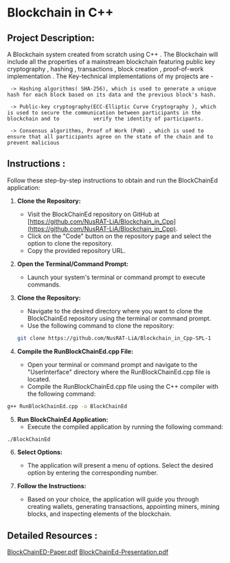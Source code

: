 # Blockchain in C++                        


## Project Description:

A Blockchain system created from scratch using C++ . The Blockchain will include all the properties of a mainstream blockchain featuring public key cryptography , hashing , transactions , block creation , proof-of-work implementation . The Key-technical implementations of my projects are -

     -> Hashing algorithms( SHA-256), which is used to generate a unique hash for each block based on its data and the previous block's hash.

     -> Public-key cryptography(ECC-Elliptic Curve Cryptography ), which is used to secure the communication between participants in the blockchain and to           verify the identity of participants.

     -> Consensus algorithms, Proof of Work (PoW) , which is used to ensure that all participants agree on the state of the chain and to prevent malicious         


## Instructions :

Follow these step-by-step instructions to obtain and run the BlockChainEd application:

1. **Clone the Repository:**
   - Visit the BlockChainEd repository on GitHub at [https://github.com/NusRAT-LiA/Blockchain_in_Cpp](https://github.com/NusRAT-LiA/Blockchain_in_Cpp).
   - Click on the "Code" button on the repository page and select the option to clone the repository.
   - Copy the provided repository URL.

2. **Open the Terminal/Command Prompt:**
   - Launch your system's terminal or command prompt to execute commands.

3. **Clone the Repository:**
   - Navigate to the desired directory where you want to clone the BlockChainEd repository using the terminal or command prompt.
   - Use the following command to clone the repository:

   ```bash
   git clone https://github.com/NusRAT-LiA/Blockchain_in_Cpp-SPL-1
   ```
4. **Compile the RunBlockChainEd.cpp File:**
   - Open your terminal or command prompt and navigate to the "UserInterface" directory where the RunBlockChainEd.cpp file is located.
   - Compile the RunBlockChainEd.cpp file using the C++ compiler with the following command:
    
  ```bash
  g++ RunBlockChainEd.cpp -o BlockChainEd
   ```
5. **Run BlockChainEd Application:**
   - Execute the compiled application by running the following command:
    
  ```bash
 ./BlockChainEd
   ```
6. **Select Options:**
   - The application will present a menu of options. Select the desired option by entering the corresponding number.

7. **Follow the Instructions:**
   - Based on your choice, the application will guide you through creating wallets, generating transactions, appointing miners, mining blocks, and inspecting elements of the blockchain.


## Detailed Resources :
[BlockChainED-Paper.pdf](https://github.com/NusRAT-LiA/Blockchain_in_Cpp/files/12185116/BlockChainED-Paper.pdf)
[BlockChainEd-Presentation.pdf](https://github.com/NusRAT-LiA/Blockchain_in_Cpp/files/12185125/BlockChainEd-Presentation.pdf)

